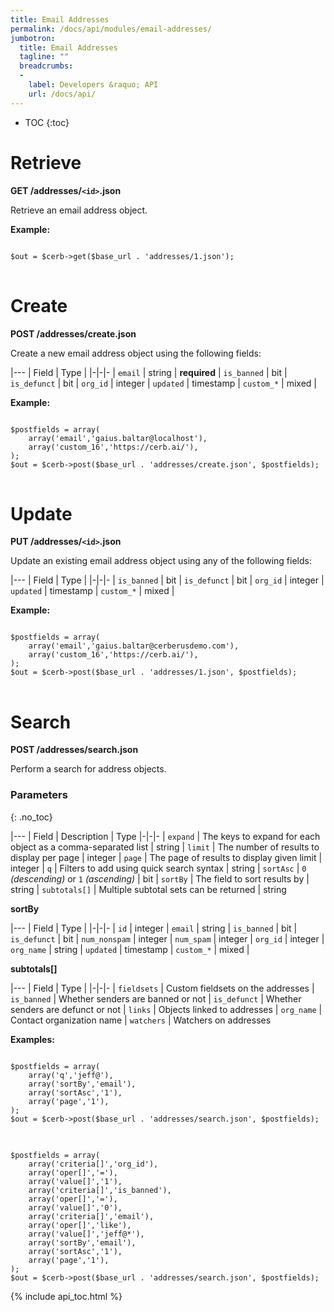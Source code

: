 ```yaml
---
title: Email Addresses
permalink: /docs/api/modules/email-addresses/
jumbotron:
  title: Email Addresses
  tagline: ""
  breadcrumbs:
  -
    label: Developers &raquo; API
    url: /docs/api/
---
```


* TOC
{:toc}

# Retrieve

**GET /addresses/`<id>`.json**

Retrieve an email address object.

**Example:**

<pre>
<code class="language-php">
$out = $cerb->get($base_url . 'addresses/1.json');
</code>
</pre>

# Create

**POST /addresses/create.json**

Create a new email address object using the following fields:

|---
| Field | Type | 
|-|-|-
| `email` | string | **required**
| `is_banned` | bit
| `is_defunct` | bit
| `org_id` | integer
| `updated` | timestamp
| `custom_*` | mixed | 

**Example:**

<pre>
<code class="language-php">
$postfields = array(
    array('email','gaius.baltar@localhost'),
    array('custom_16','https://cerb.ai/'),
);
$out = $cerb->post($base_url . 'addresses/create.json', $postfields);
</code>
</pre>

# Update

**PUT /addresses/`<id>`.json**

Update an existing email address object using any of the following fields:

|---
| Field | Type | 
|-|-|-
| `is_banned` | bit
| `is_defunct` | bit
| `org_id` | integer
| `updated` | timestamp
| `custom_*` | mixed |

**Example:**

<pre>
<code class="language-php">
$postfields = array(
    array('email','gaius.baltar@cerberusdemo.com'),
    array('custom_16','https://cerb.ai/'),
);
$out = $cerb->post($base_url . 'addresses/1.json', $postfields);
</code>
</pre>

# Search

**POST /addresses/search.json**

Perform a search for address objects.

### Parameters
{: .no_toc}

|---
| Field | Description | Type
|-|-|-
| `expand` | The keys to expand for each object as a comma-separated list | string
| `limit` | The number of results to display per page | integer
| `page` | The page of results to display given limit | integer
| `q` | Filters to add using quick search syntax | string
| `sortAsc` | `0` _(descending)_ or `1` _(ascending)_ | bit
| `sortBy` | The field to sort results by | string
| `subtotals[]` | Multiple subtotal sets can be returned | string 

**sortBy**

|---
| Field | Type | 
|-|-|-
| `id` | integer
| `email` | string
| `is_banned` | bit
| `is_defunct` | bit
| `num_nonspam` | integer
| `num_spam` | integer
| `org_id` | integer
| `org_name` | string
| `updated` | timestamp
| `custom_*` | mixed |

**subtotals[]**

|---
| Field | Type | 
|-|-|-
| `fieldsets` | Custom fieldsets on the addresses
| `is_banned` | Whether senders are banned or not
| `is_defunct` | Whether senders are defunct or not
| `links` | Objects linked to addresses
| `org_name` | Contact organization name
| `watchers` | Watchers on addresses

**Examples:**

<pre>
<code class="language-php">
$postfields = array(
    array('q','jeff@'),
    array('sortBy','email'),
    array('sortAsc','1'),
    array('page','1'),
);
$out = $cerb->post($base_url . 'addresses/search.json', $postfields);
</code>
</pre>

<pre>
<code class="language-php">
$postfields = array(
    array('criteria[]','org_id'),
    array('oper[]','='),
    array('value[]','1'),
    array('criteria[]','is_banned'),
    array('oper[]','='),
    array('value[]','0'),
    array('criteria[]','email'),
    array('oper[]','like'),
    array('value[]','jeff@*'),
    array('sortBy','email'),
    array('sortAsc','1'),
    array('page','1'),
);
$out = $cerb->post($base_url . 'addresses/search.json', $postfields);</code>
</pre>

{% include api_toc.html %}
